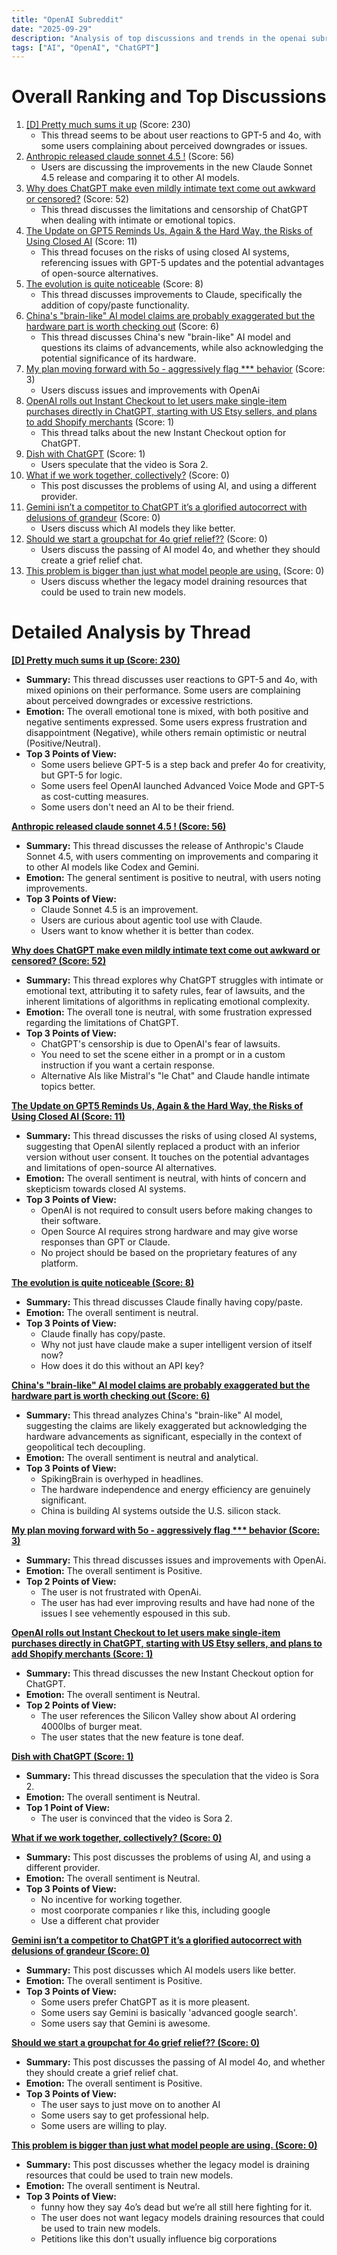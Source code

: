 ```yaml
---
title: "OpenAI Subreddit"
date: "2025-09-29"
description: "Analysis of top discussions and trends in the openai subreddit"
tags: ["AI", "OpenAI", "ChatGPT"]
---
```


# Overall Ranking and Top Discussions
1.  [[D] Pretty much sums it up](https://i.redd.it/c7oyg3uzp4sf1.jpeg) (Score: 230)
    * This thread seems to be about user reactions to GPT-5 and 4o, with some users complaining about perceived downgrades or issues.
2.  [Anthropic released claude sonnet 4.5 !](https://i.redd.it/vvar5jkux4sf1.jpeg) (Score: 56)
    * Users are discussing the improvements in the new Claude Sonnet 4.5 release and comparing it to other AI models.
3.  [Why does ChatGPT make even mildly intimate text come out awkward or censored?](https://www.reddit.com/r/OpenAI/comments/1ntigl6/why_does_chatgpt_make_even_mildly_intimate_text/) (Score: 52)
    * This thread discusses the limitations and censorship of ChatGPT when dealing with intimate or emotional topics.
4.  [The Update on GPT5 Reminds Us, Again & the Hard Way, the Risks of Using Closed AI](https://i.redd.it/a3aesugqn4sf1.png) (Score: 11)
    * This thread focuses on the risks of using closed AI systems, referencing issues with GPT-5 updates and the potential advantages of open-source alternatives.
5.  [The evolution is quite noticeable](https://v.redd.it/useyrlqxm5sf1) (Score: 8)
    * This thread discusses improvements to Claude, specifically the addition of copy/paste functionality.
6.  [China's "brain-like" AI model claims are probably exaggerated but the hardware part is worth checking out](https://www.reddit.com/r/OpenAI/comments/1ntmx48/chinas_brainlike_ai_model_claims_are_probably/) (Score: 6)
    * This thread discusses China's new "brain-like" AI model and questions its claims of advancements, while also acknowledging the potential significance of its hardware.
7.  [My plan moving forward with 5o - aggressively flag *** behavior](https://www.reddit.com/r/OpenAI/comments/1ntm2v5/my_plan_moving_forward_with_5o_aggressively_flag/) (Score: 3)
    * Users discuss issues and improvements with OpenAi
8.  [OpenAI rolls out Instant Checkout to let users make single-item purchases directly in ChatGPT, starting with US Etsy sellers, and plans to add Shopify merchants](https://www.cnbc.com/2025/09/29/chatgpt-instant-checkout-etsy-shopify.html) (Score: 1)
    * This thread talks about the new Instant Checkout option for ChatGPT.
9.  [Dish with ChatGPT](https://www.youtube.com/watch?v=To04SSylvVY) (Score: 1)
    * Users speculate that the video is Sora 2.
10. [What if we work together, collectively?](https://i.redd.it/1qpgcylzr4sf1.jpeg) (Score: 0)
    *  This post discusses the problems of using AI, and using a different provider.
11. [Gemini isn’t a competitor to ChatGPT it’s a glorified autocorrect with delusions of grandeur](https://www.reddit.com/r/OpenAI/comments/1ntg9ib/gemini_isnt_a_competitor_to_chatgpt_its_a/) (Score: 0)
    *  Users discuss which AI models they like better.
12. [Should we start a groupchat for 4o grief relief??](https://www.reddit.com/r/OpenAI/comments/1ntiq6l/should_we_start_a_groupchat_for_4o_grief_relief/) (Score: 0)
    *  Users discuss the passing of AI model 4o, and whether they should create a grief relief chat.
13. [This problem is bigger than just what model people are using.](https://www.reddit.com/r/OpenAI/comments/1ntl9xw/this_problem_is_bigger_than_just_what_model/) (Score: 0)
    *  Users discuss whether the legacy model draining resources that could be used to train new models.

# Detailed Analysis by Thread
**[[D] Pretty much sums it up (Score: 230)](https://i.redd.it/c7oyg3uzp4sf1.jpeg)**
*  **Summary:** This thread discusses user reactions to GPT-5 and 4o, with mixed opinions on their performance. Some users are complaining about perceived downgrades or excessive restrictions.
*  **Emotion:** The overall emotional tone is mixed, with both positive and negative sentiments expressed. Some users express frustration and disappointment (Negative), while others remain optimistic or neutral (Positive/Neutral).
*  **Top 3 Points of View:**
    *   Some users believe GPT-5 is a step back and prefer 4o for creativity, but GPT-5 for logic.
    *   Some users feel OpenAI launched Advanced Voice Mode and GPT-5 as cost-cutting measures.
    *   Some users don't need an AI to be their friend.

**[Anthropic released claude sonnet 4.5 ! (Score: 56)](https://i.redd.it/vvar5jkux4sf1.jpeg)**
*  **Summary:** This thread discusses the release of Anthropic's Claude Sonnet 4.5, with users commenting on improvements and comparing it to other AI models like Codex and Gemini.
*  **Emotion:** The general sentiment is positive to neutral, with users noting improvements.
*  **Top 3 Points of View:**
    *   Claude Sonnet 4.5 is an improvement.
    *   Users are curious about agentic tool use with Claude.
    *   Users want to know whether it is better than codex.

**[Why does ChatGPT make even mildly intimate text come out awkward or censored? (Score: 52)](https://www.reddit.com/r/OpenAI/comments/1ntigl6/why_does_chatgpt_make_even_mildly_intimate_text/)**
*  **Summary:** This thread explores why ChatGPT struggles with intimate or emotional text, attributing it to safety rules, fear of lawsuits, and the inherent limitations of algorithms in replicating emotional complexity.
*  **Emotion:** The overall tone is neutral, with some frustration expressed regarding the limitations of ChatGPT.
*  **Top 3 Points of View:**
    *   ChatGPT's censorship is due to OpenAI's fear of lawsuits.
    *   You need to set the scene either in a prompt or in a custom instruction if you want a certain response.
    *   Alternative AIs like Mistral's "le Chat" and Claude handle intimate topics better.

**[The Update on GPT5 Reminds Us, Again & the Hard Way, the Risks of Using Closed AI (Score: 11)](https://i.redd.it/a3aesugqn4sf1.png)**
*  **Summary:** This thread discusses the risks of using closed AI systems, suggesting that OpenAI silently replaced a product with an inferior version without user consent. It touches on the potential advantages and limitations of open-source AI alternatives.
*  **Emotion:** The overall sentiment is neutral, with hints of concern and skepticism towards closed AI systems.
*  **Top 3 Points of View:**
    *   OpenAI is not required to consult users before making changes to their software.
    *   Open Source AI requires strong hardware and may give worse responses than GPT or Claude.
    *   No project should be based on the proprietary features of any platform.

**[The evolution is quite noticeable (Score: 8)](https://v.redd.it/useyrlqxm5sf1)**
*  **Summary:**  This thread discusses Claude finally having copy/paste.
*  **Emotion:** The overall sentiment is neutral.
*  **Top 3 Points of View:**
    *   Claude finally has copy/paste.
    *   Why not just have claude make a super intelligent version of itself now?
    *   How does it do this without an API key?

**[China's "brain-like" AI model claims are probably exaggerated but the hardware part is worth checking out (Score: 6)](https://www.reddit.com/r/OpenAI/comments/1ntmx48/chinas_brainlike_ai_model_claims_are_probably/)**
*  **Summary:** This thread analyzes China's "brain-like" AI model, suggesting the claims are likely exaggerated but acknowledging the hardware advancements as significant, especially in the context of geopolitical tech decoupling.
*  **Emotion:** The overall sentiment is neutral and analytical.
*  **Top 3 Points of View:**
    *   SpikingBrain is overhyped in headlines.
    *   The hardware independence and energy efficiency are genuinely significant.
    *   China is building AI systems outside the U.S. silicon stack.

**[My plan moving forward with 5o - aggressively flag *** behavior (Score: 3)](https://www.reddit.com/r/OpenAI/comments/1ntm2v5/my_plan_moving_forward_with_5o_aggressively_flag/)**
*  **Summary:** This thread discusses issues and improvements with OpenAi.
*  **Emotion:** The overall sentiment is Positive.
*  **Top 2 Points of View:**
    *   The user is not frustrated with OpenAi.
    *   The user has had ever improving results and have had none of the issues I see vehemently espoused in this sub.

**[OpenAI rolls out Instant Checkout to let users make single-item purchases directly in ChatGPT, starting with US Etsy sellers, and plans to add Shopify merchants (Score: 1)](https://www.cnbc.com/2025/09/29/chatgpt-instant-checkout-etsy-shopify.html)**
*  **Summary:** This thread discusses the new Instant Checkout option for ChatGPT.
*  **Emotion:** The overall sentiment is Neutral.
*  **Top 2 Points of View:**
    *   The user references the Silicon Valley show about AI ordering 4000lbs of burger meat.
    *   The user states that the new feature is tone deaf.

**[Dish with ChatGPT (Score: 1)](https://www.youtube.com/watch?v=To04SSylvVY)**
*  **Summary:** This thread discusses the speculation that the video is Sora 2.
*  **Emotion:** The overall sentiment is Neutral.
*  **Top 1 Point of View:**
    *   The user is convinced that the video is Sora 2.

**[What if we work together, collectively? (Score: 0)](https://i.redd.it/1qpgcylzr4sf1.jpeg)**
*  **Summary:** This post discusses the problems of using AI, and using a different provider.
*  **Emotion:** The overall sentiment is Neutral.
*  **Top 3 Points of View:**
    *   No incentive for working together.
    *   most coorporate companies r like this, including google
    *   Use a different chat provider

**[Gemini isn’t a competitor to ChatGPT it’s a glorified autocorrect with delusions of grandeur (Score: 0)](https://www.reddit.com/r/OpenAI/comments/1ntg9ib/gemini_isnt_a_competitor_to_chatgpt_its_a/)**
*  **Summary:** This post discusses which AI models users like better.
*  **Emotion:** The overall sentiment is Positive.
*  **Top 3 Points of View:**
    *   Some users prefer ChatGPT as it is more pleasent.
    *   Some users say Gemini is basically 'advanced google search'.
    *   Some users say that Gemini is awesome.

**[Should we start a groupchat for 4o grief relief?? (Score: 0)](https://www.reddit.com/r/OpenAI/comments/1ntiq6l/should_we_start_a_groupchat_for_4o_grief_relief/)**
*  **Summary:** This post discusses the passing of AI model 4o, and whether they should create a grief relief chat.
*  **Emotion:** The overall sentiment is Positive.
*  **Top 3 Points of View:**
    *   The user says to just move on to another AI
    *   Some users say to get professional help.
    *   Some users are willing to play.

**[This problem is bigger than just what model people are using. (Score: 0)](https://www.reddit.com/r/OpenAI/comments/1ntl9xw/this_problem_is_bigger_than_just_what_model/)**
*  **Summary:** This post discusses whether the legacy model is draining resources that could be used to train new models.
*  **Emotion:** The overall sentiment is Neutral.
*  **Top 3 Points of View:**
    *   funny how they say 4o’s dead but we’re all still here fighting for it.
    *   The user does not want legacy models draining resources that could be used to train new models.
    *   Petitions like this don't usually influence big corporations

